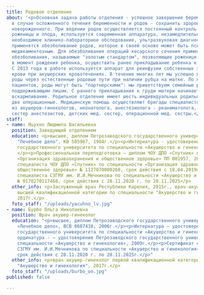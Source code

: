 ```yaml
---
title: Родовое отделение
about: '<p>Основная задача работы отделения - успешное завершение беременности родами,
  в случае осложненного течения беременности и родов - сохранить здоровье матери и
  новорожденного. При ведении родов осуществляется постоянный контроль за состоянием
  роженицы и плода, используется современная аппаратура, незамедлительно проводиться
  необходимое клинико-лабораторное обследование, ультразвуковая диагностика. Широко
  применятся обезболивание родов, которое в своей основе может быть психопрофилактическим,
  медикаментозным. Для обезболивания операций кесарского сечения применяются методы
  обезболивания, называемые "золотым стандартом", позволяющие роженице "присутствовать"
  в момент рождения ребенка, осуществить ранее прикладывание ребенка к груди матери.
  С 2013 года в работе используется аппарат для реинфузии собственных эритроцитов
  крови при акушерских кровотечениях. В течение многих лет мы успешно поддерживаем
  роды через естественные родовые пути при наличии рубца на матке. По желанию наших
  пациентов, роды могут быть "партнерскими": мы приветствуем семейные роды, роды с
  поддерживающим лицом. С раннего прикладывания к груди матери начинается грудное
  вскармливание. Родильное отделение имеет шесть индивидуальных родильных залов и
  две операционные. Медицинскую помощь осуществляют бригады специалистов, состоящие
  из акушеров-гинекологов, неонатолога, анестезиолога - реаниматолога, акушерок, мед.
  сестер анестезистов, детских мед. сестер, операционной мед. сестры.</p>'
staff:
- name: Яцухно Людмила Васильевна
  position: Заведующий отделением
  education: <p>высшее, диплом Петрозаводского государственного университета по специальности
    "Лечебное дело", КВ 505967, 1984г.</p><p>Интернатура - удостоверение Петрозаводского
    государственного университета по специальности «Акушерство и гинекология», 1985г.
    </p><p>Профессиональная переподготовка – диплом ЧОУ ДПО «Спутник» по специальности
    «Организация здравоохранения и общественное здоровье» ПП 001957, 2019г.</p><p>Сертификат
    специалиста ЧОУ ДПО «Спутник» по специальности «Организация здравоохранения и
    общественное здоровье» № 1127070000268, срок действия с 18.04.2019г. по 18.04.2024г.</p><p>Сертификат
    специалиста СЗГМУ им. И.И.Мечникова по специальности «Акушерство и гинекология»
    № 0178270117468, срок действия с 28.11.2020 г. по 28.11.2025</p>
  other_info: <p>Заслуженный врач Республики Карелия, 2015г., врач-акушер-гинеколог
    высшей квалификационной категории по специальности "Акушерство и гинекология",
    2017г.</p>
  foto_staff: "/uploads/yacuhno_lv.jpg"
- name: Бурбо Ольга Николаевна
  position: Врач акушер-гинеколог
  education: "<p>высшее, диплом Петрозаводского государственного университета по специальности
    «Лечебное дело», ВСВ 0607438, 2006г.</p><p>Интернатура – удостоверение Петрозаводского
    государственного университета по специальности «Акушерство и гинекология» № 032674,2007г.</p><p>Клиническая
    ординатура - – удостоверение Петрозаводского государственного университета по
    специальности «Акушерство и гинекология», 2009г.</p><p>Сертификат специалиста
    СЗГМУ им. И.И.Мечникова по специальности «Акушерство и гинекология» № 0178270117441,
    срок действия с 28.11.2020 г. по 28.11.2025г.</p>"
  other_info: <p>врач акушер-гинеколог первой квалификационной категории по специальности
    "Акушерство и гинекология", 2017г.</p>
  foto_staff: "/uploads/burbo_on.jpg"
published: false

---
```


